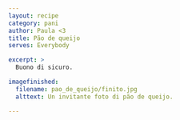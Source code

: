 ```yaml
---
layout: recipe
category: pani
author: Paula <3
title: Pão de queijo
serves: Everybody

excerpt: >
  Buono di sicuro.

imagefinished:
  filename: pao_de_queijo/finito.jpg
  alttext: Un invitante foto di pão de queijo.

---
```

